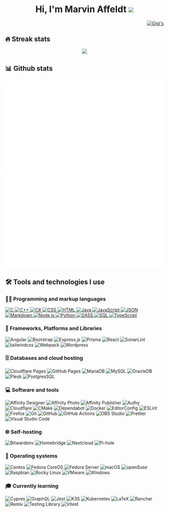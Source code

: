 <h1 align="center">
	Hi, I'm Marvin Affeldt
	<img src="https://media.giphy.com/media/hvRJCLFzcasrR4ia7z/giphy.gif" width="28">
</h1>

<p align="right">
	<a href="https://gist.github.com/affeldt28"><img alt="Gist's" src="https://img.shields.io/badge/View_Gist's-181717.svg?logo=github&logoColor=white"></a>
</p>

## 🔥 Streak stats

<p align="center">
	<img src="https://github-readme-streak-stats.herokuapp.com/?user=affeldt28&count_private=true&theme=dark&background=0D1117">
</p>

## 📊 Github stats

<p align="center">
		<img src="https://raw.githubusercontent.com/affeldt28/github-stats/generated/overview.svg#gh-dark-mode-only">
		<img src="https://raw.githubusercontent.com/affeldt28/github-stats/generated/languages.svg#gh-dark-mode-only">
</p>

<!-- Some badges are from https://github.com/Ileriayo/markdown-badges -->

## 🛠️ Tools and technologies I use

### 👨‍💻 Programming and markup languages

<p>
	<a href="https://github.com/search?q=user%3Aaffeldt28+language%3Ac">
		<img alt="C" src="https://custom-icon-badges.herokuapp.com/badge/C-03599C.svg?logo=c-in-hexagon&logoColor=white">
	</a>
	<a href="https://github.com/search?q=user%3Aaffeldt28+language%3Acpp">
		<img alt="C++" src="https://custom-icon-badges.herokuapp.com/badge/C++-9C033A.svg?logo=cpp2&logoColor=white">
	</a>
	<a href="https://github.com/search?q=user%3Aaffeldt28+language%3Acsharp">
	 	<img alt="C#" src="https://custom-icon-badges.herokuapp.com/badge/C%23-68217A.svg?logo=cs2&logoColor=white">
	</a>
	<a href="https://github.com/search?q=user%3Aaffeldt28+language%3Acss">
	 	<img alt="CSS" src="https://img.shields.io/badge/CSS-1572B6.svg?logo=css3&logoColor=white">
	</a>
	 <a href="https://github.com/search?q=user%3Aaffeldt28+language%3Ahtml">
		<img alt="HTML" src="https://img.shields.io/badge/HTML-E34F26.svg?logo=html5&logoColor=white">
	</a>
	<a href="https://github.com/search?q=user%3Aaffeldt28+language%3Ajava">
		<img alt="Java" src="https://custom-icon-badges.herokuapp.com/badge/Java-007396.svg?logo=java&logoColor=white">
	</a>
	<a href="https://github.com/search?q=user%3Aaffeldt28+language%3Ajavascript">
		<img alt="JavaScript" src="https://img.shields.io/badge/JavaScript-F7DF1E.svg?logo=javascript&logoColor=black">
	</a>
	<a href="https://github.com/search?q=user%3Aaffeldt28+language%3Ajson">
		<img alt="JSON" src="https://img.shields.io/badge/JSON-000000.svg?logo=json&logoColor=white">
	</a>
	<a href="https://github.com/search?q=user%3Aaffeldt28+language%3Amarkdown">
		<img alt="Markdown" src="https://img.shields.io/badge/Markdown-000000.svg?logo=markdown&logoColor=white">
	</a>
	<a href="https://github.com/search?q=user%3Aaffeldt28+language%3Ajavascript">
		<img alt="Node.js" src="https://img.shields.io/badge/Node.js-43853D.svg?logo=node.js&logoColor=white">
	</a>
	<a href="https://github.com/search?q=user%3Aaffeldt28+language%3Apython">
		<img alt="Python" src="https://img.shields.io/badge/Python-14354C.svg?logo=python&logoColor=white">
	</a>
	<a href="https://github.com/search?q=user%3Aaffeldt28+language%3Asass">
		<img alt="SASS" src="https://img.shields.io/badge/Sass-hotpink.svg?logo=SASS&logoColor=white">
	</a>
	<a href="https://github.com/search?q=user%3Aaffeldt28+language%3Asql">
		<img alt="SQL" src="https://custom-icon-badges.herokuapp.com/badge/SQL-025E8C.svg?logo=database&logoColor=white">
	</a>
	<a href="https://github.com/search?q=user%3Aaffeldt28+language%3AtypeScript">
		<img alt="TypeScript" src="https://img.shields.io/badge/TypeScript-007ACC.svg?logo=typescript&logoColor=white">
	</a>
</p>

### 🧰 Frameworks, Platforms and Libraries

<p>
	<img alt="Angular" src="https://img.shields.io/badge/Angular-DD0031.svg?logo=angular&logoColor=white">
	<img alt="Bootstrap" src="https://img.shields.io/badge/Bootstrap-7952B3.svg?logo=bootstrap&logoColor=white">
	<img alt="Express.js" src="https://img.shields.io/badge/Express.js-404d59.svg?logo=express&logoColor=white">
	<img alt="Prisma" src="https://img.shields.io/badge/Prisma-3982CE?logo=Prisma&logoColor=white">
	<img alt="React" src="https://img.shields.io/badge/React-61DAFB.svg?logo=react&logoColor=black">
	<img alt="SonarLint" src="https://img.shields.io/badge/-SonarLint-CB2029?logo=sonarlint&logoColor=white">
	<img alt="tailwindcss" src="https://img.shields.io/badge/tailwindcss-%2338B2AC.svg?logo=tailwind-css&logoColor=white">
	<img alt="Webpack" src="https://img.shields.io/badge/Webpack-8DD6F9.svg?logo=webpack&logoColor=black">
	<img alt="Wordpress" src="https://img.shields.io/badge/Wordpress-21759B?logo=wordpress&logoColor=white">
</p>

### 🗄️ Databases and cloud hosting

<p>
	<img alt="Cloudflare Pages" src ="https://img.shields.io/badge/Cloudflare_Pages-F38020.svg?logo=cloudflarepages&logoColor=white">
	<img alt="GitHub Pages" src="https://img.shields.io/badge/GitHub%20Pages-327FC7.svg?logo=github&logoColor=white">
	<img alt="MariaDB" src="https://img.shields.io/badge/MariaDB-003545.svg?logo=mariadb&logoColor=white">
	<img alt="MySQL" src="https://img.shields.io/badge/MySQL-00f.svg?logo=mysql&logoColor=white">
	<img alt="OracleDB" src ="https://img.shields.io/badge/OracleDB-F00000.svg?logo=oracle&logoColor=white">
	<img alt="Plesk" src ="https://img.shields.io/badge/Plesk-52BBE6.svg?logo=plesk&logoColor=white">
	<img alt="PostgresSQL" src="https://img.shields.io/badge/postgres-%23316192.svg?&logo=postgresql&logoColor=white">
</p>

### 💻 Software and tools

<p>
	<img alt="Affinity Designer" src="https://img.shields.io/badge/Affinity_Designer-1B72BE.svg?logo=affinitydesigner&logoColor=white">
	<img alt="Affinity Photo" src="https://img.shields.io/badge/Affinity_Photo-7E4DD2.svg?logo=affinityphoto&logoColor=white">
	<img alt="Affinity Publisher" src="https://img.shields.io/badge/Affinity_Publisher-C9284D.svg?logo=affinitypublisher&logoColor=white">
	<img alt="Authy" src="https://img.shields.io/badge/Authy-EC1C24?logo=authy&logoColor=white">
	<img alt="Cloudflare" src="https://img.shields.io/badge/Cloudflare-F38020.svg?logo=cloudflare&logoColor=white">
	<img alt="CMake" src="https://img.shields.io/badge/CMake-064F8C.svg?logo=cmake&logoColor=white">
	<img alt="Dependabot" src="https://img.shields.io/badge/Dependabot-025E8C.svg?logo=dependabot&logoColor=white">
	<img alt="Docker" src="https://img.shields.io/badge/Docker-2496ED.svg?logo=docker&logoColor=white">
	<img alt="EditorConfig" src="https://img.shields.io/badge/EditorConfig-FEFEFE.svg?logo=editorconfig&logoColor=black">
	<img alt="ESLint" src="https://img.shields.io/badge/ESLint-4B32C3.svg?logo=eslint&logoColor=white">
	<img alt="Firefox" src="https://img.shields.io/badge/Firefox-FF7139.svg?logo=firefox&logoColor=white">
	<img alt="Git" src="https://img.shields.io/badge/Git-F05033.svg?logo=git&logoColor=white">
	<img alt="GitHub" src="https://img.shields.io/badge/GitHub-181717.svg?logo=github&logoColor=white">
	<img alt="GitHub Actions" src="https://img.shields.io/badge/GitHub%20Actions-2671E5.svg?logo=github%20actions&logoColor=white">
	<img alt="OBS Studio" src="https://img.shields.io/badge/-OBS%20Studio-302E31?logo=obs-studio&logoColor=white">
	<img alt="Prettier" src="https://img.shields.io/badge/Prettier-F7B93E.svg?logo=prettier&logoColor=black">
	<img alt="Visual Studio Code" src="https://img.shields.io/badge/Visual%20Studio%20Code-0078d7.svg?logo=visual-studio-code&logoColor=white">
</p>

### 🌐 Self-hosting

<p>
	<img alt="Bitwarden" src="https://img.shields.io/badge/-Bitwarden-175DDC?logo=bitwarden&logoColor=white">v
	<img alt="Homebridge" src="https://img.shields.io/badge/Homebridge-491F59.svg?logo=homebridge&logoColor=white">
	<img alt="Nextcloud" src="https://img.shields.io/badge/Nextcloud-0082C9.svg?logo=nextcloud&logoColor=white">
	<img alt="Pi-hole" src="https://img.shields.io/badge/Pi_hole-96060C.svg?logo=pihole&logoColor=white">
</p>

### 🐧 Operating systems

<p>
	<img alt="Centos" src="https://img.shields.io/badge/Centos-262577.svg?logo=centos&logoColor=white">
	<img alt="Fedora CoreOS" src="https://img.shields.io/badge/Fedora_CoreOS-d01766.svg?logo=fedora&logoColor=white">
	<img alt="Fedora Server" src="https://img.shields.io/badge/Fedora_Server-51A2DA.svg?logo=fedora&logoColor=white">
	<img alt="macOS" src="https://img.shields.io/badge/macOS-000000.svg?logo=macos&logoColor=white">
	<img alt="openSuse" src="https://img.shields.io/badge/openSuse-73BA25.svg?logo=opensuse&logoColor=white">
	<img alt="Raspbian" src="https://img.shields.io/badge/Raspberry_Pi-A22846.svg?logo=raspberrypi&logoColor=white">
	<img alt="Rocky Linux" src="https://img.shields.io/badge/Rocky_Linux-10B981.svg?logo=rockylinux&logoColor=white">
	<img alt="VMware" src="https://img.shields.io/badge/VMware-607078.svg?logo=vmware&logoColor=white">
	<img alt="Windows" src="https://img.shields.io/badge/Windows-0078D6.svg?logo=windows&logoColor=white">
</p>

### 🎓 Currently learning

<p>
	<img alt="Cypres" src="https://img.shields.io/badge/cypress-%23E5E5E5?logo=cypress&logoColor=058a5e">
	<img alt="GraphQL" src="https://img.shields.io/badge/GraphQL-E10098.svg?logo=graphql&logoColor=white">
	<img alt="Jest" src="https://img.shields.io/badge/Jest-C21325.svg?logo=jest&logoColor=white">
	<img alt="K3S" src="https://img.shields.io/badge/K3S-FFC61C.svg?logo=k3s&logoColor=black">
	<img alt="Kubernetes" src="https://img.shields.io/badge/Kubernetes-326CE5.svg?logo=kubernetes&logoColor=white">
	<img alt="LaTeX" src="https://img.shields.io/badge/latex-%23008080.svg?logo=latex&logoColor=whit">
	<img alt="Rancher" src="https://img.shields.io/badge/Rancher-0075A8.svg?logo=rancher&logoColor=white">
	<img alt="Remix" src="https://img.shields.io/badge/remix-%23000.svg?logo=remix&logoColor=white">
	<img alt="Testing Library" src="https://img.shields.io/badge/TestingLibrary-%23E33332?logo=testing-library&logoColor=white">
	<img alt="Vitest" src="https://img.shields.io/badge/Vitest-6e9f18?logo=Vitest&logoColor=white">
</p>
